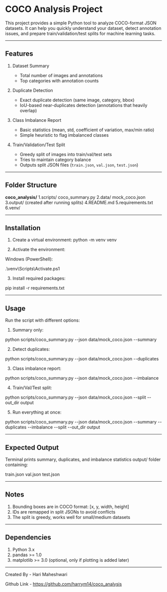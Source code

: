 # COCO Analysis Project

This project provides a simple Python tool to analyze COCO-format JSON datasets. It can help you quickly understand your dataset, detect annotation issues, and prepare train/validation/test splits for machine learning tasks.

---

## Features

1. Dataset Summary  
   - Total number of images and annotations  
   - Top categories with annotation counts  

2. Duplicate Detection 
   - Exact duplicate detection (same image, category, bbox)  
   - IoU-based near-duplicates detection (annotations that heavily overlap)  

3. Class Imbalance Report
   - Basic statistics (mean, std, coefficient of variation, max/min ratio)  
   - Simple heuristic to flag imbalanced classes  

4. Train/Validation/Test Split  
   - Greedy split of images into train/val/test sets  
   - Tries to maintain category balance  
   - Outputs split JSON files (`train.json`, `val.json`, `test.json`)  

---

## Folder Structure

**coco_analysis/**
1.scripts/
   coco_summary.py
2.data/
   mock_coco.json
3.output/ (created after running splits)
4.README.md
5.requirements.txt
6.venv/

---

## Installation

1. Create a virtual environment:
python -m venv venv

2. Activate the environment:

Windows (PowerShell):

.\venv\Scripts\Activate.ps1

3. Install required packages:

pip install -r requirements.txt

---

## Usage
Run the script with different options:

1. Summary only:

python scripts/coco_summary.py --json data/mock_coco.json --summary

2. Detect duplicates:

python scripts/coco_summary.py --json data/mock_coco.json --duplicates

3. Class imbalance report:

python scripts/coco_summary.py --json data/mock_coco.json --imbalance

4. Train/Val/Test split:

python scripts/coco_summary.py --json data/mock_coco.json --split --out_dir output

5. Run everything at once:

python scripts/coco_summary.py --json data/mock_coco.json --summary --duplicates --imbalance --split --out_dir output

---

## Expected Output
Terminal prints summary, duplicates, and imbalance statistics
output/ folder containing:

train.json
val.json
test.json

---

## Notes
1. Bounding boxes are in COCO format: [x, y, width, height]
2. IDs are remapped in split JSONs to avoid conflicts
3. The split is greedy, works well for small/medium datasets

---

## Dependencies
1. Python 3.x
2. pandas >= 1.0
3. matplotlib >= 3.0 (optional, only if plotting is added later)

---

Created By - 
Hari Maheshwari

Github Link - https://github.com/harrym14/coco_analysis
